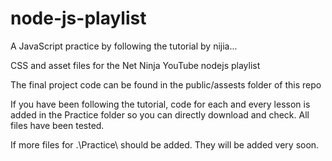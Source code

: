 # node-js-playlist

A JavaScript practice by following the tutorial by nijia...

CSS and asset files for the Net Ninja YouTube nodejs playlist

The final project code can be found in the public/assests folder of this repo

If you have been following the tutorial, code for each and every lesson is added in the Practice folder so you can directly download and check.
All files have been tested.

If more files for  .\Practice\ should be added. They will be added very soon.

